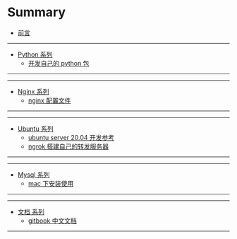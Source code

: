 # Summary

- [前言](README.md)

---

<!-- python编程开发 -->

- [Python 系列](python/README.md)
  - [开发自己的 python 包](./python/package.md)

---

---

<!-- nginx 系列 -->

- [Nginx 系列](nginx/README.md)
  - [nginx 配置文件](./nginx/nginx-setting.md)

---

---

<!-- Ubuntu 系列 -->

- [Ubuntu 系列](ubuntu/README.md)
  - [ubuntu server 20.04 开发参考](./ubuntu/ubuntu-server.md)
  - [ngrok 搭建自己的转发服务器](./ubuntu/ngrok-server.md)

---

---

<!-- Mysql -->

- [Mysql 系列](mysql/README.md)
  - [mac 下安装使用](./mysql/mac下安装使用mysql.md)

---

---

<!-- 文档 -->

- [文档 系列](books/README.md)
  - [gitbook 中文文档](https://chrisniael.gitbooks.io/gitbook-documentation/content/index.html)

---
